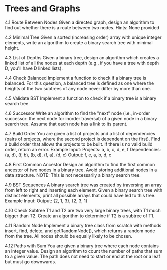 # Trees and Graphs

4.1 Route Between Nodes
Given a directed graph, design an algorithm to find out whether there is a route between two nodes.
Hints: None provided

4.2 Minimal Tree
Given a sorted (increasing order) array with unique integer elements, write an algorithm to create a binary search tree with minimal height.

4.3 List of Depths
Given a binary tree, design an algorithm which creates a linked list of all the nodes at each depth (e.g., if you have a tree with depth D, you'll have D linked lists).

4.4 Check Balanced
Implement a function to check if a binary tree is balanced. For this question, a balanced tree is defined as one where the heights of the two subtrees of any node never differ by more than one.

4.5 Validate BST
Implement a function to check if a binary tree is a binary search tree.

4.6 Successor
Write an algorithm to find the "next" node (i.e., in-order successor: the next node for inorder traversal) of a given node in a binary search tree. Assume that each node has a link to its parent.

4.7 Build Order
You are given a list of projects and a list of dependencies (pairs of projects, where the second project is dependent on the first). Find a build order that allows the projects to be built. If there is no valid build order, return an error.
Example Input:
Projects: a, b, c, d, e, f
Dependencies: (a, d), (f, b), (b, d), (f, a), (d, c)
Output: f, e, a, b, d, c

4.8 First Common Ancestor
Design an algorithm to find the first common ancestor of two nodes in a binary tree. Avoid storing additional nodes in a data structure. NOTE: This is not necessarily a binary search tree.

4.9 BST Sequences
A binary search tree was created by traversing an array from left to right and inserting each element. Given a binary search tree with distinct elements, print all possible arrays that could have led to this tree.
Example Input:
Output: {2, 1, 3}, {2, 3, 1}

4.10 Check Subtree
T1 and T2 are two very large binary trees, with T1 much bigger than T2. Create an algorithm to determine if T2 is a subtree of T1.

4.11 Random Node
Implement a binary tree class from scratch with methods insert, find, delete, and getRandomNode(), which returns a random node from the tree. All nodes should be equally likely to be chosen.

4.12 Paths with Sum
You are given a binary tree where each node contains an integer value. Design an algorithm to count the number of paths that sum to a given value. The path does not need to start or end at the root or a leaf but must go downwards.
